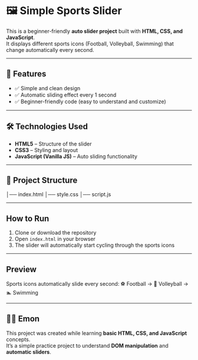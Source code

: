 # 🖼️ Simple Sports Slider

This is a beginner-friendly **auto slider project** built with **HTML, CSS, and JavaScript**.  
It displays different sports icons (Football, Volleyball, Swimming) that change automatically every second.

---

## 📌 Features
- ✅ Simple and clean design   
- ✅ Automatic sliding effect every 1 second  
- ✅ Beginner-friendly code (easy to understand and customize)

---

## 🛠️ Technologies Used
- **HTML5** – Structure of the slider  
- **CSS3** – Styling and layout  
- **JavaScript (Vanilla JS)** – Auto sliding functionality   

---

## 📂 Project Structure
│── index.html
│── style.css
│── script.js

---

## How to Run
1. Clone or download the repository  
2. Open `index.html` in your browser  
3. The slider will automatically start cycling through the sports icons  

---

## Preview
Sports icons automatically slide every second:
⚽ Football → 🏐 Volleyball → 🏊 Swimming

---

## 👨‍💻 Emon
This project was created while learning **basic HTML, CSS, and JavaScript** concepts.  
It’s a simple practice project to understand **DOM manipulation** and **automatic sliders**.
